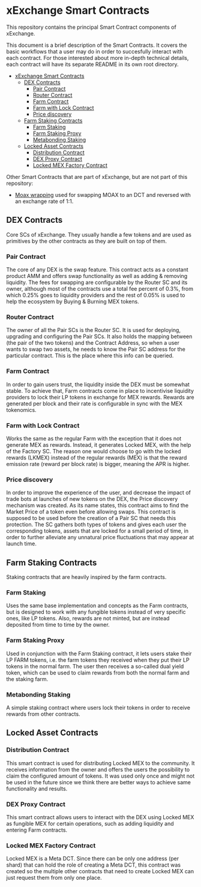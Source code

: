 # xExchange Smart Contracts

This repository contains the principal Smart Contract components of xExchange.

This document is a brief description of the Smart Contracts. It covers the basic workflows that a user may do in order to succesfully interact with each contract. For those interested about more in-depth technical details, each contract will have its separate README in its own root directory.

- [xExchange Smart Contracts](#xexchange-smart-contracts)
  - [DEX Contracts](#dex-contracts)
    - [Pair Contract](#pair-contract)
    - [Router Contract](#router-contract)
    - [Farm Contract](#farm-contract)
    - [Farm with Lock Contract](#farm-with-lock-contract)
    - [Price discovery](#price-discovery)
  - [Farm Staking Contracts](#farm-staking-contracts)
    - [Farm Staking](#farm-staking)
    - [Farm Staking Proxy](#farm-staking-proxy)
    - [Metabonding Staking](#metabonding-staking)
  - [Locked Asset Contracts](#locked-asset-contracts)
    - [Distribution Contract](#distribution-contract)
    - [DEX Proxy Contract](#dex-proxy-contract)
    - [Locked MEX Factory Contract](#locked-mex-factory-contract)

Other Smart Contracts that are part of xExchange, but are not part of this repository:

- [Moax wrapping](https://github.com/dharitri/mx-sdk-rs/tree/master/contracts/core/wmoax-swap) used for swapping MOAX to an DCT and reversed with an exchange rate of 1:1.

## DEX Contracts

Core SCs of xExchange. They usually handle a few tokens and are used as primitives by the other contracts as they are built on top of them.

### Pair Contract

The core of any DEX is the swap feature. This contract acts as a constant product AMM and offers swap functionality as well as adding & removing liquidity. The fees for swapping are configurable by the Router SC and its owner, although most of the contracts use a total fee percent of 0.3%, from which 0.25% goes to liquidity providers and the rest of 0.05% is used to help the ecosystem by Buying & Burning MEX tokens.

### Router Contract

The owner of all the Pair SCs is the Router SC. It is used for deploying, upgrading and configuring the Pair SCs. It also holds the mapping between (the pair of the two tokens) and the Contract Address, so when a user wants to swap two assets, he needs to know the Pair SC address for the particular contract. This is the place where this info can be queried.

### Farm Contract

In order to gain users trust, the liquidity inside the DEX must be somewhat stable. To achieve that, Farm contracts come in place to incentivise liquidity providers to lock their LP tokens in exchange for MEX rewards. Rewards are generated per block and their rate is configurable in sync with the MEX tokenomics.

### Farm with Lock Contract

Works the same as the regular Farm with the exception that it does not generate MEX as rewards. Instead, it generates Locked MEX, with the help of the Factory SC. The reason one would choose to go with the locked rewards (LKMEX) instead of the regular rewards (MEX) is that the reward emission rate (reward per block rate) is bigger, meaning the APR is higher.

### Price discovery

In order to improve the experience of the user, and decrease the impact of trade bots at launches of new tokens on the DEX, the Price discovery mechanism was created. As its name states, this contract aims to find the Market Price of a token even before allowing swaps. This contract is supposed to be used before the creation of a Pair SC that needs this protection. The SC gathers both types of tokens and gives each user the corresponding tokens, assets that are locked for a small period of time, in order to further alleviate any unnatural price fluctuations that may appear at launch time.

## Farm Staking Contracts

Staking contracts that are heavily inspired by the farm contracts.

### Farm Staking

Uses the same base implementation and concepts as the Farm contracts, but is designed to work with any fungible tokens instead of very specific ones, like LP tokens. Also, rewards are not minted, but are instead deposited from time to time by the owner.

### Farm Staking Proxy

Used in conjunction with the Farm Staking contract, it lets users stake their LP FARM tokens, i.e. the farm tokens they received when they put their LP tokens in the normal farm. The user then receives a so-called dual yield token, which can be used to claim rewards from both the normal farm and the staking farm.

### Metabonding Staking

A simple staking contract where users lock their tokens in order to receive rewards from other contracts.

## Locked Asset Contracts

### Distribution Contract

This smart contract is used for distributing Locked MEX to the community. It receives information from the owner and offers the users the possibility to claim the configured amount of tokens. It was used only once and might not be used in the future since we think there are better ways to achieve same functionality and results.

### DEX Proxy Contract

This smart contract allows users to interact with the DEX using Locked MEX as fungible MEX for certain operations, such as adding liquidity and entering Farm contracts.

### Locked MEX Factory Contract

Locked MEX is a Meta DCT. Since there can be only one address (per shard) that can hold the role of creating a Meta DCT, this contract was created so the multiple other contracts that need to create Locked MEX can just request them from only one place.

